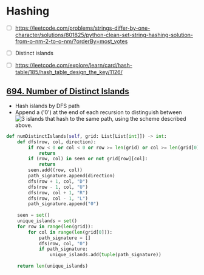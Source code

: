 ---
---
# Hashing
- [ ] https://leetcode.com/problems/strings-differ-by-one-character/solutions/801825/python-clean-set-string-hashing-solution-from-o-nm-2-to-o-nm/?orderBy=most_votes
- [ ] Distinct islands
- [ ]  https://leetcode.com/explore/learn/card/hash-table/185/hash_table_design_the_key/1126/



## [694. Number of Distinct Islands](https://leetcode.com/problems/number-of-distinct-islands/)
- Hash islands by DFS path
- Append a ('0') at the end of each recursion to distinguish between ![3 islands that hash to the same path, using the scheme described above.](https://leetcode.com/problems/number-of-distinct-islands/Figures/694/image_6.png)

```python
def numDistinctIslands(self, grid: List[List[int]]) -> int:
	def dfs(row, col, direction):
		if row < 0 or col < 0 or row >= len(grid) or col >= len(grid[0]):
			return
		if (row, col) in seen or not grid[row][col]:
			return
		seen.add((row, col))
		path_signature.append(direction)
		dfs(row + 1, col, "D")
		dfs(row - 1, col, "U")
		dfs(row, col + 1, "R")
		dfs(row, col - 1, "L")
		path_signature.append("0")
	
	seen = set()
	unique_islands = set()
	for row in range(len(grid)):
		for col in range(len(grid[0])):
			path_signature = []
			dfs(row, col, "0")
			if path_signature:
				unique_islands.add(tuple(path_signature))
	
	return len(unique_islands)
```
